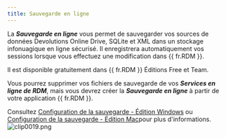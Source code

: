 ```yaml
---
title: Sauvegarde en ligne
---
```

La ***Sauvegarde en ligne*** vous permet de sauvegarder vos sources de données Devolutions Online Drive, SQLite et XML dans un stockage infonuagique en ligne sécurisé. Il enregistrera automatiquement vos sessions lorsque vous effectuez une modification dans {{ fr.RDM }}.  

Il est disponible gratuitement dans {{ fr.RDM }} Éditions Free et Team.  

Vous pourrez supprimer vos fichiers de sauvegarde de vos ***Services en ligne de RDM***, mais vous devrez créer la ***Sauvegarde en ligne*** à partir de votre application {{ fr.RDM }}.  

Consultez [Configuration de la sauvegarde - Édition Windows](https://help.remotedesktopmanager.com/fr/file_backup_settings.html) ou [Configuration de la sauvegarde - Édition Mac](https://helpmac.remotedesktopmanager.com/fr/file_backup_settings.html)pour plus d'informations.  
![clip0019.png](/img/fr/cloud/clip0019.png) 

